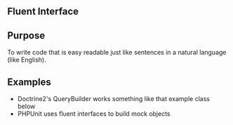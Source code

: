 Fluent Interface
-----------------

Purpose
-------

To write code that is easy readable just like sentences in a natural
language (like English).

Examples
--------

-  Doctrine2's QueryBuilder works something like that example class
   below
-  PHPUnit uses fluent interfaces to build mock objects
